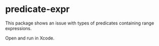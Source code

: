 # predicate-expr

This package shows an issue with types of predicates containing range expressions.

Open and run in Xcode.
